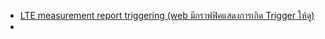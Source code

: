 
- [LTE measurement report triggering  (web มีกราฟฟิคแสดงการเกิด  Trigger ให้ดู)](https://www.sqimway.com/lte_event.php)
- 
